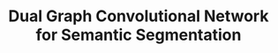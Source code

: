 ---
title: "Dual Graph Convolutional Network for Semantic Segmentation"
year: 2019
category: "vision"
author_list: "Li Zhang, Xiangtai Li, Anurag Arnab, Kuiyuan Yang, Yunhai Tong, Philip H.S. Torr"
pub_in: "BMVC 2019"
pdf_url: "https://arxiv.org/abs/1909.06121"
code_url: "https://github.com/lxtGH/GALD-Net"
---